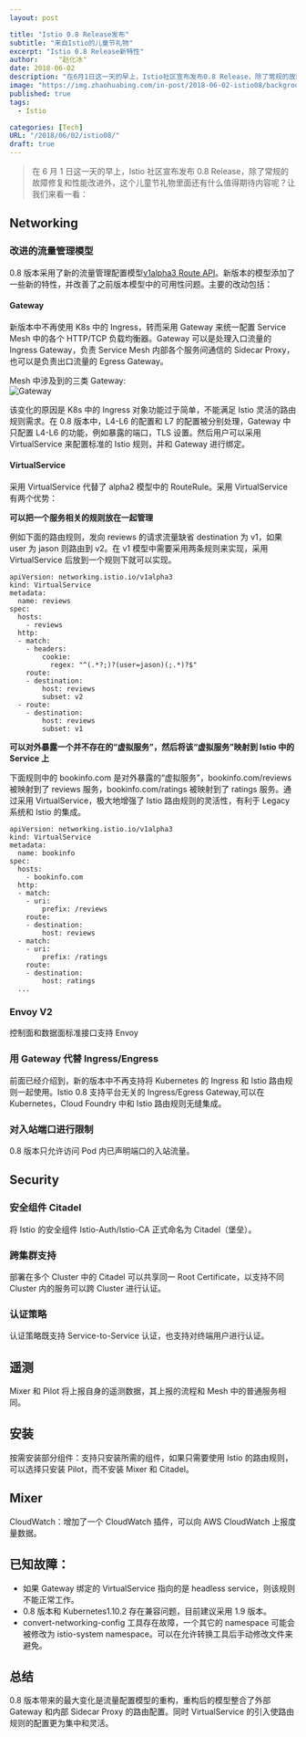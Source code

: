 ```yaml
---
layout: post

title: "Istio 0.8 Release发布"
subtitle: "来自Istio的儿童节礼物"
excerpt: "Istio 0.8 Release新特性"
author:     "赵化冰"
date: 2018-06-02
description: "在6月1日这一天的早上，Istio社区宣布发布0.8 Release，除了常规的故障修复和性能改进外，这个儿童节礼物里面还有什么值得期待内容呢？让我们来看一看："
image: "https://img.zhaohuabing.com/in-post/2018-06-02-istio08/background.jpg"
published: true
tags:
  - Istio

categories: [Tech]
URL: "/2018/06/02/istio08/"
draft: true
---
```


> 在 6 月 1 日这一天的早上，Istio 社区宣布发布 0.8 Release，除了常规的故障修复和性能改进外，这个儿童节礼物里面还有什么值得期待内容呢？让我们来看一看：

<!--more-->

## Networking

### 改进的流量管理模型

0.8 版本采用了新的流量管理配置模型[v1alpha3 Route API](https://istio.io/blog/2018/v1alpha3-routing/)。新版本的模型添加了一些新的特性，并改善了之前版本模型中的可用性问题。主要的改动包括：

#### Gateway

新版本中不再使用 K8s 中的 Ingress，转而采用 Gateway 来统一配置 Service Mesh 中的各个 HTTP/TCP 负载均衡器。Gateway 可以是处理入口流量的 Ingress Gateway，负责 Service Mesh 内部各个服务间通信的 Sidecar Proxy，也可以是负责出口流量的 Egress Gateway。

Mesh 中涉及到的三类 Gateway:  
![Gateway](/img/2018-06-02-istio08/gateways.svg)

该变化的原因是 K8s 中的 Ingress 对象功能过于简单，不能满足 Istio 灵活的路由规则需求。在 0.8 版本中，L4-L6 的配置和 L7 的配置被分别处理，Gateway 中只配置 L4-L6 的功能，例如暴露的端口，TLS 设置。然后用户可以采用 VirtualService 来配置标准的 Istio 规则，并和 Gateway 进行绑定。

#### VirtualService

采用 VirtualService 代替了 alpha2 模型中的 RouteRule。采用 VirtualService 有两个优势：

**可以把一个服务相关的规则放在一起管理**

例如下面的路由规则，发向 reviews 的请求流量缺省 destination 为 v1，如果 user 为 jason 则路由到 v2。在 v1 模型中需要采用两条规则来实现，采用 VirtualService 后放到一个规则下就可以实现。

```
apiVersion: networking.istio.io/v1alpha3
kind: VirtualService
metadata:
  name: reviews
spec:
  hosts:
    - reviews
  http:
  - match:
    - headers:
        cookie:
          regex: "^(.*?;)?(user=jason)(;.*)?$"
    route:
    - destination:
        host: reviews
        subset: v2
  - route:
    - destination:
        host: reviews
        subset: v1
```

**可以对外暴露一个并不存在的“虚拟服务”，然后将该“虚拟服务”映射到 Istio 中的 Service 上**

下面规则中的 bookinfo.com 是对外暴露的“虚拟服务”，bookinfo.com/reviews 被映射到了 reviews 服务，bookinfo.com/ratings 被映射到了 ratings 服务。通过采用 VirtualService，极大地增强了 Istio 路由规则的灵活性，有利于 Legacy 系统和 Istio 的集成。

```
apiVersion: networking.istio.io/v1alpha3
kind: VirtualService
metadata:
  name: bookinfo
spec:
  hosts:
    - bookinfo.com
  http:
  - match:
    - uri:
        prefix: /reviews
    route:
    - destination:
        host: reviews
  - match:
    - uri:
        prefix: /ratings
    route:
    - destination:
        host: ratings
  ...
```

### Envoy V2

控制面和数据面标准接口支持 Envoy

### 用 Gateway 代替 Ingress/Engress

前面已经介绍到，新的版本中不再支持将 Kubernetes 的 Ingress 和 Istio 路由规则一起使用。Istio 0.8 支持平台无关的 Ingress/Egress Gateway,可以在 Kubernetes，Cloud Foundry 中和 Istio 路由规则无缝集成。

### 对入站端口进行限制

0.8 版本只允许访问 Pod 内已声明端口的入站流量。

## Security

### 安全组件 Citadel

将 Istio 的安全组件 Istio-Auth/Istio-CA 正式命名为 Citadel（堡垒）。

### 跨集群支持

部署在多个 Cluster 中的 Citadel 可以共享同一 Root Certificate，以支持不同 Cluster 内的服务可以跨 Cluster 进行认证。

### 认证策略

认证策略既支持 Service-to-Service 认证，也支持对终端用户进行认证。

## 遥测

Mixer 和 Pilot 将上报自身的遥测数据，其上报的流程和 Mesh 中的普通服务相同。

## 安装

按需安装部分组件：支持只安装所需的组件，如果只需要使用 Istio 的路由规则，可以选择只安装 Pilot，而不安装 Mixer 和 Citadel。

## Mixer

CloudWatch：增加了一个 CloudWatch 插件，可以向 AWS CloudWatch 上报度量数据。

## 已知故障：

- 如果 Gateway 绑定的 VirtualService 指向的是 headless service，则该规则不能正常工作。
- 0.8 版本和 Kubernetes1.10.2 存在兼容问题，目前建议采用 1.9 版本。
- convert-networking-config 工具存在故障，一个其它的 namespace 可能会被修改为 istio-system namespace。可以在允许转换工具后手动修改文件来避免。

## 总结

0.8 版本带来的最大变化是流量配置模型的重构，重构后的模型整合了外部 Gateway 和内部 Sidecar Proxy 的路由配置。同时 VirtualService 的引入使路由规则的配置更为集中和灵活。

